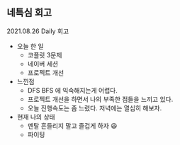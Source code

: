 ## 네특심 회고

2021.08.26 Daily 회고

- 오늘 한 일
  - 코플릿 3문제
  - 네이버 세션
  - 프로젝트 개선
- 느낀점
  - DFS BFS 에 익숙해지는게 어렵다.
  - 프로젝트 개선을 하면서 나의 부족한 점들을 느끼고 있다.
  - 오늘 진행속도는 좀 느렸다. 저녁에는 열심히 해보자.
- 현재 나의 상태
  - 멘탈 흔들리지 말고 즐겁게 하자 😆
  - 파이팅

